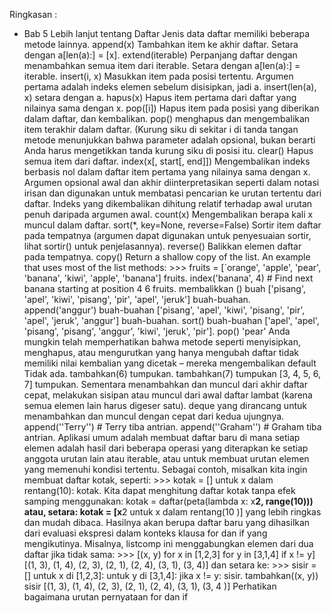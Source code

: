Ringkasan :
- Bab 5
Lebih lanjut tentang Daftar Jenis data daftar memiliki beberapa metode lainnya. append(x) Tambahkan item ke akhir daftar. Setara dengan a[len(a):] = [x]. extend(iterable) Perpanjang daftar dengan menambahkan semua item dari iterable. Setara dengan a[len(a):] = iterable. insert(i, x) Masukkan item pada posisi tertentu. Argumen pertama adalah indeks elemen sebelum disisipkan, jadi a. insert(len(a), x) setara dengan a. hapus(x) Hapus item pertama dari daftar yang nilainya sama dengan x. pop([i]) Hapus item pada posisi yang diberikan dalam daftar, dan kembalikan. pop() menghapus dan mengembalikan item terakhir dalam daftar. (Kurung siku di sekitar i di tanda tangan metode menunjukkan bahwa parameter adalah opsional, bukan berarti Anda harus mengetikkan tanda kurung siku di posisi itu. clear() Hapus semua item dari daftar. index(x[, start[, end]]) Mengembalikan indeks berbasis nol dalam daftar item pertama yang nilainya sama dengan x. Argumen opsional awal dan akhir diinterpretasikan seperti dalam notasi irisan dan digunakan untuk membatasi pencarian ke urutan tertentu dari daftar. Indeks yang dikembalikan dihitung relatif terhadap awal urutan penuh daripada argumen awal. count(x) Mengembalikan berapa kali x muncul dalam daftar. sort(*, key=None, reverse=False) Sortir item daftar pada tempatnya (argumen dapat digunakan untuk penyesuaian sortir, lihat sortir() untuk penjelasannya). reverse() Balikkan elemen daftar pada tempatnya. copy() Return a shallow copy of the list. An example that uses most of the list methods: >>> fruits = [`orange', 'apple', 'pear', 'banana', 'kiwi', 'apple', 'banana'] fruits. index('banana', 4) # Find next banana starting at position 4 6 fruits. membalikkan () buah ['pisang', 'apel', 'kiwi', 'pisang', 'pir', 'apel', 'jeruk'] buah-buahan. append('anggur') buah-buahan ['pisang', 'apel', 'kiwi', 'pisang', 'pir', 'apel', 'jeruk', 'anggur'] buah-buahan. sort() buah-buahan ['apel', 'apel', 'pisang', 'pisang', 'anggur', 'kiwi', 'jeruk', 'pir']. pop() 'pear' Anda mungkin telah memperhatikan bahwa metode seperti menyisipkan, menghapus, atau mengurutkan yang hanya mengubah daftar tidak memiliki nilai kembalian yang dicetak – mereka mengembalikan default Tidak ada. tambahkan(6) tumpukan. tambahkan(7) tumpukan [3, 4, 5, 6, 7] tumpukan. Sementara menambahkan dan muncul dari akhir daftar cepat, melakukan sisipan atau muncul dari awal daftar lambat (karena semua elemen lain harus digeser satu). deque yang dirancang untuk menambahkan dan muncul dengan cepat dari kedua ujungnya. append(''Terry'') # Terry tiba antrian. append(''Graham'') # Graham tiba antrian. Aplikasi umum adalah membuat daftar baru di mana setiap elemen adalah hasil dari beberapa operasi yang diterapkan ke setiap anggota urutan lain atau iterable, atau untuk membuat urutan elemen yang memenuhi kondisi tertentu. Sebagai contoh, misalkan kita ingin membuat daftar kotak, seperti: >>> kotak = [] untuk x dalam rentang(10): kotak. Kita dapat menghitung daftar kotak tanpa efek samping menggunakan: kotak = daftar(peta(lambda x: x**2, range(10))) atau, setara: kotak = [x**2 untuk x dalam rentang(10 )] yang lebih ringkas dan mudah dibaca. Hasilnya akan berupa daftar baru yang dihasilkan dari evaluasi ekspresi dalam konteks klausa for dan if yang mengikutinya. Misalnya, listcomp ini menggabungkan elemen dari dua daftar jika tidak sama: >>> [(x, y) for x in [1,2,3] for y in [3,1,4] if x != y] [(1, 3), (1, 4), (2, 3), (2, 1), (2, 4), (3, 1), (3, 4)] dan setara ke: >>> sisir = [] untuk x di [1,2,3]: untuk y di [3,1,4]: jika x != y: sisir. tambahkan((x, y)) sisir [(1, 3), (1, 4), (2, 3), (2, 1), (2, 4), (3, 1), (3, 4 )] Perhatikan bagaimana urutan pernyataan for dan if